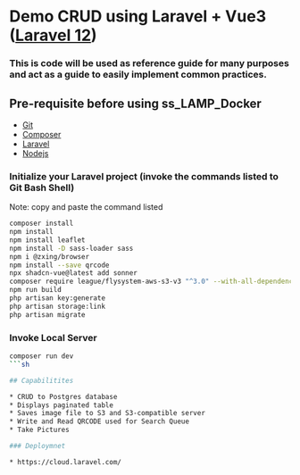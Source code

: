 # Demo CRUD using Laravel + Vue3 ([Laravel 12](https://laravel.com/docs/12.x/installation))
### This is code will be used as reference guide for many purposes and act as a guide to easily implement common practices.

## Pre-requisite before using ss_LAMP_Docker

* [Git](https://git-scm.com/downloads)
* [Composer](https://getcomposer.org/download/)  
* [Laravel](https://laravel.com/docs/12.x/installation) 
* [Nodejs](https://nodejs.org/en/download)

### Initialize your Laravel project (invoke the commands listed to Git Bash Shell)

Note: copy and paste the command listed

```sh
composer install
npm install
npm install leaflet
npm install -D sass-loader sass
npm i @zxing/browser
npm install --save qrcode
npx shadcn-vue@latest add sonner
composer require league/flysystem-aws-s3-v3 "^3.0" --with-all-dependencies
npm run build
php artisan key:generate
php artisan storage:link
php artisan migrate
```
### Invoke Local Server

```sh
composer run dev
```sh

## Capabilitites

* CRUD to Postgres database
* Displays paginated table
* Saves image file to S3 and S3-compatible server
* Write and Read QRCODE used for Search Queue
* Take Pictures

### Deploymnet

* https://cloud.laravel.com/
